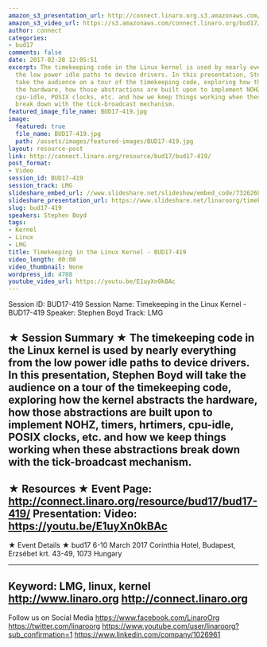 ```yaml
---
amazon_s3_presentation_url: http://connect.linaro.org.s3.amazonaws.com/bud17/Presentations/BUD17-419%20Timekeeping%20in%20the%20Linux%20Kernel.pdf
amazon_s3_video_url: https://s3.amazonaws.com/connect.linaro.org/bud17/Videos/Thursday/BUD17-419%20Timekeeping%20in%20the%20Linux%20Kernel.mp4
author: connect
categories:
- bud17
comments: false
date: 2017-02-28 12:05:51
excerpt: The timekeeping code in the Linux kernel is used by nearly everything from
  the low power idle paths to device drivers. In this presentation, Stephen Boyd will
  take the audience on a tour of the timekeeping code, exploring how the kernel abstracts
  the hardware, how those abstractions are built upon to implement NOHZ, timers, hrtimers,
  cpu-idle, POSIX clocks, etc. and how we keep things working when these abstractions
  break down with the tick-broadcast mechanism.
featured_image_file_name: BUD17-419.jpg
image:
  featured: true
  file_name: BUD17-419.jpg
  path: /assets/images/featured-images/BUD17-419.jpg
layout: resource-post
link: http://connect.linaro.org/resource/bud17/bud17-419/
post_format:
- Video
session_id: BUD17-419
session_track: LMG
slideshare_embed_url: //www.slideshare.net/slideshow/embed_code/73262680
slideshare_presentation_url: https://www.slideshare.net/linaroorg/timekeeping-in-the-linux-kernel-bud17419-speaker-stephen-boyd
slug: bud17-419
speakers: Stephen Boyd
tags:
- Kernel
- Linux
- LMG
title: Timekeeping in the Linux Kernel - BUD17-419
video_length: 00:00
video_thumbnail: None
wordpress_id: 4708
youtube_video_url: https://youtu.be/E1uyXn0kBAc
---
```


Session ID: BUD17-419
Session Name: Timekeeping in the Linux Kernel - BUD17-419
Speaker: Stephen Boyd
Track: LMG


★ Session Summary ★
The timekeeping code in the Linux kernel is used by nearly everything from the low power idle paths to device drivers. In this presentation, Stephen Boyd will take the audience on a tour of the timekeeping code, exploring how the kernel abstracts the hardware, how those abstractions are built upon to implement NOHZ, timers, hrtimers, cpu-idle, POSIX clocks, etc. and how we keep things working when these abstractions break down with the tick-broadcast mechanism.
---------------------------------------------------
★ Resources ★
Event Page: http://connect.linaro.org/resource/bud17/bud17-419/
Presentation: 
Video: https://youtu.be/E1uyXn0kBAc
 ---------------------------------------------------

★ Event Details ★
bud17
6-10 March 2017
Corinthia Hotel, Budapest,
Erzsébet krt. 43-49,
1073 Hungary

---------------------------------------------------
Keyword: LMG, linux, kernel
http://www.linaro.org
http://connect.linaro.org
---------------------------------------------------
Follow us on Social Media
https://www.facebook.com/LinaroOrg
https://twitter.com/linaroorg
https://www.youtube.com/user/linaroorg?sub_confirmation=1
https://www.linkedin.com/company/1026961